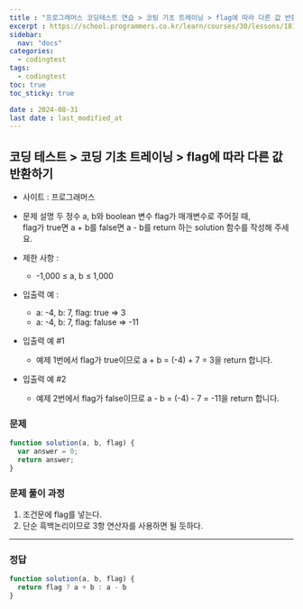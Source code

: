 ```yaml
---
title : "프로그래머스 코딩테스트 연습 > 코팅 기초 트레이닝 > flag에 따라 다른 값 반환하기"
excerpt : https://school.programmers.co.kr/learn/courses/30/lessons/181933
sidebar:
  nav: "docs"
categories:
  - codingtest
tags:
  - codingtest
toc: true
toc_sticky: true

date : 2024-08-31
last date : last_modified_at
---
```


## 코딩 테스트 > 코딩 기초 트레이닝 > flag에 따라 다른 값 반환하기

- 사이트 : 프로그래머스
- 문제 설명
  두 정수 a, b와 boolean 변수 flag가 매개변수로 주어질 때, <br>
  flag가 true면 a + b를 false면 a - b를 return 하는 solution 함수를 작성해 주세요.

- 제한 사항 :
    - -1,000 ≤ a, b ≤ 1,000


- 입출력 예 :
  - a: -4, b: 7, flag: true => 3
  - a: -4, b: 7, flag: faluse => -11

- 입출력 예 #1
    - 예제 1번에서 flag가 true이므로 a + b = (-4) + 7 = 3을 return 합니다.
- 입출력 예 #2
    - 예제 2번에서 flag가 false이므로 a - b = (-4) - 7 = -11을 return 합니다.


### 문제
```javascript
function solution(a, b, flag) {
  var answer = 0;
  return answer;
}

```


### 문제 풀이 과정
1. 조건문에 flag를 넣는다.
2. 단순 흑백논리이므로 3항 연산자를 사용하면 될 듯하다.


<hr>

### 정답

```javascript
function solution(a, b, flag) {
  return flag ? a + b : a - b
}

```
